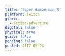 ```yaml
---
title: 'Super Bomberman R'
platform: switch
genre:
  - action-adventure
digital: false
physical: true
guide: false
pending: false
posted: 2017-05-24
---
```

